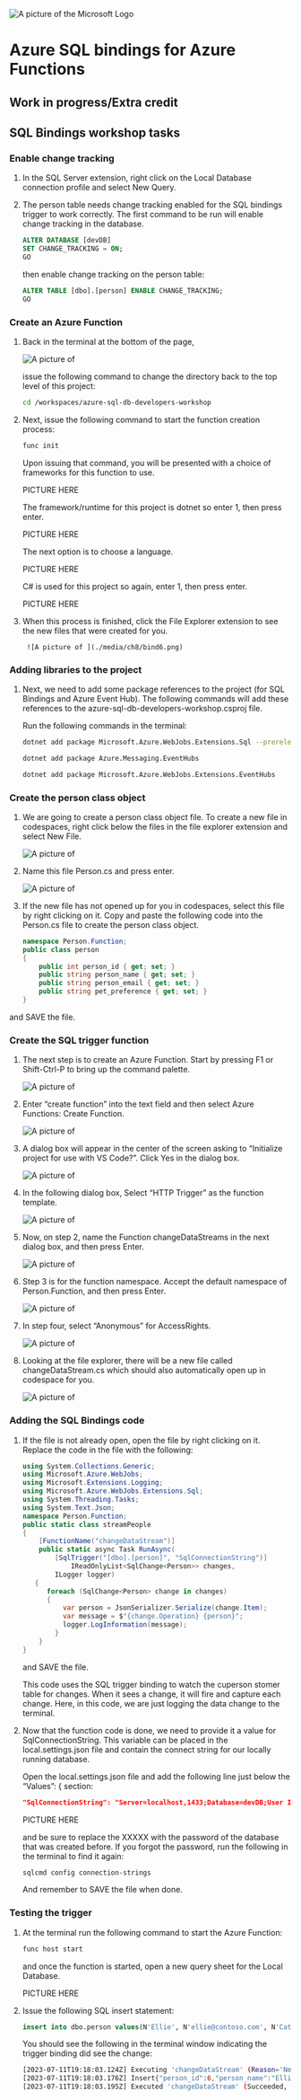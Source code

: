 ![A picture of the Microsoft Logo](./media/graphics/microsoftlogo.png)

# Azure SQL bindings for Azure Functions

## Work in progress/Extra credit

## SQL Bindings workshop tasks

### Enable change tracking

1. In the SQL Server extension, right click on the Local Database connection profile and select New Query.

1. The person table needs change tracking enabled for the SQL bindings trigger to work correctly.
    The first command to be run will enable change tracking in the database.

    ```SQL
    ALTER DATABASE [devDB]
    SET CHANGE_TRACKING = ON;
    GO
    ```

    then enable change tracking on the person table:

    ```SQL
    ALTER TABLE [dbo].[person] ENABLE CHANGE_TRACKING;
    GO
    ```

### Create an Azure Function

1. Back in the terminal at the bottom of the page,

    ![A picture of ](./media/ch8/bind1.png)  

    issue the following command to change the directory back to the top level of this project:

    ```bash
    cd /workspaces/azure-sql-db-developers-workshop
    ```

1. Next, issue the following command to start the function creation process:

    ```bash
    func init
    ```

    Upon issuing that command, you will be presented with a choice of frameworks for this function to use.

    PICTURE HERE

    The framework/runtime for this project is dotnet so enter 1, then press enter.

    PICTURE HERE

    The next option is to choose a language.

    PICTURE HERE

    C# is used for this project so again, enter 1, then press enter.

    PICTURE HERE

1. When this process is finished, click the File Explorer extension to see the new files that were created for you.

        ![A picture of ](./media/ch8/bind6.png)  

### Adding libraries to the project

1. Next, we need to add some package references to the project (for SQL Bindings and Azure Event Hub). The following commands will add these references to the azure-sql-db-developers-workshop.csproj file.

    Run the following commands in the terminal:

    ```bash
    dotnet add package Microsoft.Azure.WebJobs.Extensions.Sql --prerelease
    ```

    ```bash
    dotnet add package Azure.Messaging.EventHubs
    ```

    ```bash
    dotnet add package Microsoft.Azure.WebJobs.Extensions.EventHubs
    ```
### Create the person class object

1. We are going to create a person class object file. To create a new file in codespaces, right click below the files in the file explorer extension and select New File.

    ![A picture of ](./media/ch8/bind7.png)  

1. Name this file Person.cs and press enter.

    ![A picture of ](./media/ch8/bind8.png)  

1. If the new file has not opened up for you in codespaces, select this file by right clicking on it. Copy and paste the following code into the Person.cs file to create the person class object.

    ```C#
    namespace Person.Function;
    public class person
    {
        public int person_id { get; set; }
        public string person_name { get; set; }
        public string person_email { get; set; }
        public string pet_preference { get; set; }
    }
    ```

and SAVE the file.

### Create the SQL trigger function

1. The next step is to create an Azure Function. Start by pressing F1 or Shift-Ctrl-P to bring up the command palette.

    ![A picture of ](./media/ch8/bind9.png)  

1. Enter “create function” into the text field and then select Azure Functions: Create Function.

    ![A picture of ](./media/ch8/bind10.png)  

1. A dialog box will appear in the center of the screen asking to “Initialize project for use with VS Code?”. Click Yes in the dialog box.

    ![A picture of ](./media/ch8/bind11.png)  

1. In the following dialog box, Select “HTTP Trigger” as the function template.

    ![A picture of ](./media/ch8/bind12.png)  

1. Now, on step 2, name the Function changeDataStreams in the next dialog box, and then press Enter.

    ![A picture of ](./media/ch8/bind13.png)  

1. Step 3 is for the function namespace. Accept the default namespace of Person.Function, and then press Enter.

    ![A picture of ](./media/ch8/bind14.png)  

1. In step four, select “Anonymous” for AccessRights.

    ![A picture of ](./media/ch8/bind15.png)  

1. Looking at the file explorer, there will be a new file called changeDataStream.cs which should also automatically open up in codespace for you.

    ![A picture of ](./media/ch8/bind16.png)  

### Adding the SQL Bindings code

1. If the file is not already open, open the file by right clicking on it. Replace the code in the file with the following:

    ```C#
    using System.Collections.Generic;
    using Microsoft.Azure.WebJobs;
    using Microsoft.Extensions.Logging;
    using Microsoft.Azure.WebJobs.Extensions.Sql;
    using System.Threading.Tasks;
    using System.Text.Json;
    namespace Person.Function;
    public static class streamPeople
    {
        [FunctionName("changeDataStream")]
        public static async Task RunAsync(
            [SqlTrigger("[dbo].[person]", "SqlConnectionString")]
                IReadOnlyList<SqlChange<Person>> changes,
            ILogger logger)
       {
          foreach (SqlChange<Person> change in changes)
          {
              var person = JsonSerializer.Serialize(change.Item);
              var message = $"{change.Operation} {person}";
              logger.LogInformation(message);
            }
        }
    }
    ```

    and SAVE the file.

    This code uses the SQL trigger binding to watch the cuperson stomer table for changes. When it sees a change, it will fire and capture each change. Here, in this code, we are just logging the data change to the terminal.

1. Now that the function code is done, we need to provide it a value for SqlConnectionString. This variable can be placed in the local.settings.json file and contain the connect string for our locally running database.

    Open the local.settings.json file and add the following line just below the “Values”: { section:

    ```JSON
    "SqlConnectionString": "Server=localhost,1433;Database=devDB;User ID=vscode;Password=XXXXX;Encrypt=True;TrustServerCertificate=True;Connection Timeout=30;",
    ```

    PICTURE HERE

    and be sure to replace the XXXXX with the password of the database that was created before. If you forgot the password, run the following in the terminal to find it again:

    ```bash
    sqlcmd config connection-strings
    ```

    And remember to SAVE the file when done.

### Testing the trigger

1. At the terminal run the following command to start the Azure Function:

    ```bash
    func host start
    ```

    and once the function is started, open a new query sheet for the Local Database.

    PICTURE HERE

1. Issue the following SQL insert statement:

    ```SQL
    insert into dbo.person values(N'Ellie', N'ellie@contoso.com', N'Cats');
    ```

    You should see the following in the terminal window indicating the trigger binding did see the change:

    ```bash
    [2023-07-11T19:18:03.124Z] Executing 'changeDataStream' (Reason='New change detected on table '[dbo].[person]' at 2023-05-11T19:18:03.0902305Z.', Id=541ff09e-54ac-48e8-8d17-bbcc9a451432)
    [2023-07-11T19:18:03.176Z] Insert{"person_id":6,"person_name":"Ellie","person_email":"ellie@contoso.com","pet_preference":"Cats"}
    [2023-07-11T19:18:03.195Z] Executed 'changeDataStream' (Succeeded, Id=541ff09e-54ac-48e8-8d17-bbcc9a451432, Duration=93ms)
    ```
